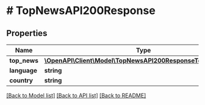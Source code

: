 # # TopNewsAPI200Response

## Properties

Name | Type | Description | Notes
------------ | ------------- | ------------- | -------------
**top_news** | [**\OpenAPI\Client\Model\TopNewsAPI200ResponseTopNewsInner[]**](TopNewsAPI200ResponseTopNewsInner.md) |  | [optional]
**language** | **string** |  | [optional]
**country** | **string** |  | [optional]

[[Back to Model list]](../../README.md#models) [[Back to API list]](../../README.md#endpoints) [[Back to README]](../../README.md)
